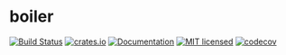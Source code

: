 boiler
======

[![Build Status](https://github.com/m4tx/boiler/workflows/Rust%20CI/badge.svg)](https://github.com/m4tx/boiler/actions)
[![crates.io](https://img.shields.io/crates/v/boiler.svg)](https://crates.io/crates/boiler)
[![Documentation](https://docs.rs/boiler/badge.svg)](https://docs.rs/boiler)
[![MIT licensed](https://img.shields.io/github/license/m4tx/boiler)](https://github.com/m4tx/boiler/blob/master/LICENSE)
[![codecov](https://codecov.io/gh/m4tx/boiler/branch/master/graph/badge.svg)](https://codecov.io/gh/m4tx/boiler)

